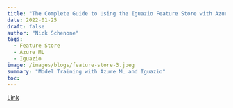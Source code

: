 ```yaml
---
title: "The Complete Guide to Using the Iguazio Feature Store with Azure ML - Part 3"
date: 2022-01-25
draft: false
author: "Nick Schenone"
tags:
  - Feature Store
  - Azure ML
  - Iguazio
image: /images/blogs/feature-store-3.jpeg
summary: "Model Training with Azure ML and Iguazio"
toc: 
---
```


[Link](https://www.iguazio.com/blog/the-complete-guide-to-using-the-iguazio-feature-store-with-azure-ml-part-3/)